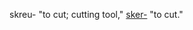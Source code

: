 skreu- "to cut; cutting tool,"
[sker-](https://www.etymonline.com/word/*sker-?ref=etymonline_crossreference#etymonline_v_52632 "Etymology, meaning and definition of *sker-") "to cut."
